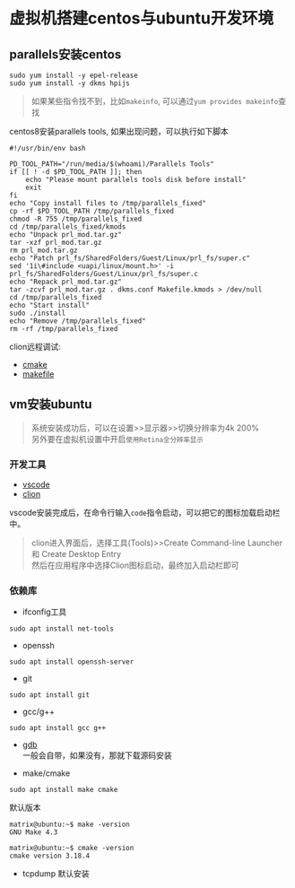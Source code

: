# 虚拟机搭建centos与ubuntu开发环境
## parallels安装centos

```
sudo yum install -y epel-release
sudo yum install -y dkms hpijs 
```

> 如果某些指令找不到，比如`makeinfo`, 可以通过`yum provides makeinfo`查找

centos8安装parallels tools, 如果出现问题，可以执行如下脚本
```shell
#!/usr/bin/env bash

PD_TOOL_PATH="/run/media/$(whoami)/Parallels Tools"
if [[ ! -d $PD_TOOL_PATH ]]; then
    echo "Please mount parallels tools disk before install"
    exit
fi
echo "Copy install files to /tmp/parallels_fixed"
cp -rf $PD_TOOL_PATH /tmp/parallels_fixed
chmod -R 755 /tmp/parallels_fixed
cd /tmp/parallels_fixed/kmods
echo "Unpack prl_mod.tar.gz"
tar -xzf prl_mod.tar.gz
rm prl_mod.tar.gz
echo "Patch prl_fs/SharedFolders/Guest/Linux/prl_fs/super.c"
sed '1i\#include <uapi/linux/mount.h>' -i prl_fs/SharedFolders/Guest/Linux/prl_fs/super.c
echo "Repack prl_mod.tar.gz"
tar -zcvf prl_mod.tar.gz . dkms.conf Makefile.kmods > /dev/null
cd /tmp/parallels_fixed
echo "Start install"
sudo ./install
echo "Remove /tmp/parallels_fixed"
rm -rf /tmp/parallels_fixed
```

clion远程调试:
- [cmake](https://blog.jetbrains.com/clion/2018/09/initial-remote-dev-support-clion/)  
- [makefile]()  

## vm安装ubuntu

> 系统安装成功后，可以在设置>>显示器>>切换分辨率为4k 200%  
> 另外要在虚拟机设置中开启`使用Retina全分辨率显示`  

### 开发工具
- [vscode](https://code.visualstudio.com/Download)  
- [clion](https://www.jetbrains.com/clion/download/#section=linux)  

vscode安装完成后，在命令行输入`code`指令启动，可以把它的图标加载启动栏中。

> clion进入界面后，选择工具(Tools)>>Create Command-line Launcher 和 Create Desktop Entry     
> 然后在应用程序中选择Clion图标启动，最终加入启动栏即可  

### 依赖库

- ifconfig工具  
```
sudo apt install net-tools
```

- openssh
```
sudo apt install openssh-server
```

- git
```
sudo apt install git
```

- gcc/g++
```
sudo apt install gcc g++ 
```

- [gdb](https://www.sourceware.org/gdb/download/)   
一般会自带，如果没有，那就下载源码安装

- make/cmake
```
sudo apt install make cmake 
```

默认版本
```
matrix@ubuntu:~$ make -version
GNU Make 4.3

matrix@ubuntu:~$ cmake -version
cmake version 3.18.4
```

- tcpdump 
默认安装





